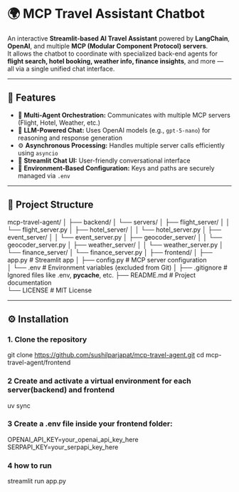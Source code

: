 # 🌍 MCP Travel Assistant Chatbot

An interactive **Streamlit-based AI Travel Assistant** powered by **LangChain**, **OpenAI**, and multiple **MCP (Modular Component Protocol) servers**.  
It allows the chatbot to coordinate with specialized back-end agents for **flight search, hotel booking, weather info, finance insights**, and more — all via a single unified chat interface.

---

## 🚀 Features

- 🧠 **Multi-Agent Orchestration:** Communicates with multiple MCP servers (Flight, Hotel, Weather, etc.)  
- 🤖 **LLM-Powered Chat:** Uses OpenAI models (e.g., `gpt-5-nano`) for reasoning and response generation  
- ⚙️ **Asynchronous Processing:** Handles multiple server calls efficiently using `asyncio`  
- 💬 **Streamlit Chat UI:** User-friendly conversational interface  
- 🔐 **Environment-Based Configuration:** Keys and paths are securely managed via `.env`  

---

## 📁 Project Structure

mcp-travel-agent/ 
│ 
├── backend/ 
│   └── servers/ 
│       ├── flight_server/ 
│       │   └── flight_server.py 
│       ├── hotel_server/ 
│       │   └── hotel_server.py 
│       ├── event_server/ 
│       │   └── event_server.py 
│       ├── geocoder_server/ 
│       │   └── geocoder_server.py 
│       ├── weather_server/ 
│       │   └── weather_server.py 
│       └── finance_server/ 
│           └── finance_server.py 
│ 
├── frontend/ 
│   ├── app.py           # Streamlit app 
│   ├── config.py       # MCP server configuration      
│   └── .env            # Environment variables (excluded from Git) 
│ 
├── .gitignore          # Ignored files like .env, __pycache__, etc. 
├── README.md           # Project documentation    
└── LICENSE             # MIT License 


---

## ⚙️ Installation

### 1. Clone the repository

git clone https://github.com/sushilparjapat/mcp-travel-agent.git
cd mcp-travel-agent/frontend

### 2 Create and activate a virtual environment for each server(backend) and frontend 
uv sync

### 3 Create a .env file inside your frontend folder:
OPENAI_API_KEY=your_openai_api_key_here
SERPAPI_KEY=your_serpapi_key_here

### 4 how to run 
streamlit run app.py